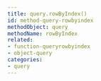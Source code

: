 ```yaml
---
title: query.rowByIndex()
id: method-query-rowbyindex
methodObject: query
methodName: rowByIndex
related:
- function-queryrowbyindex
- object-query
categories:
- query
---
```


